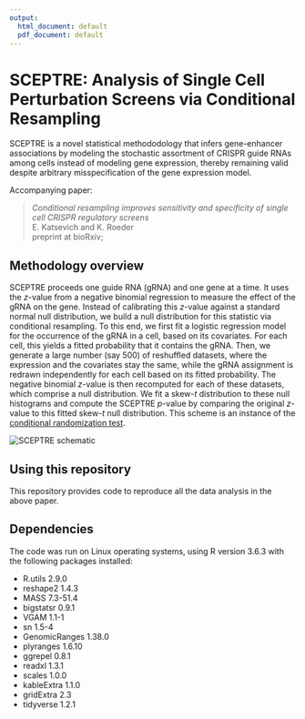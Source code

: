 ```yaml
---
output:
  html_document: default
  pdf_document: default
---
```

# SCEPTRE: Analysis of Single Cell Perturbation Screens via Conditional Resampling

SCEPTRE is a novel statistical methododology that infers gene-enhancer associations by modeling the stochastic assortment of CRISPR guide RNAs among cells instead of modeling gene expression, thereby remaining valid despite arbitrary misspecification of the gene expression model.

Accompanying paper:
> *Conditional resampling improves sensitivity and specificity of single cell CRISPR regulatory screens* <br />
> E. Katsevich and K. Roeder <br />
> preprint at bioRxiv; 

## Methodology overview

SCEPTRE proceeds one guide RNA (gRNA) and one gene at a time. It uses the $z$-value from a negative binomial regression to measure the effect of the gRNA on the gene. Instead of calibrating this $z$-value against a standard normal null distribution, we build a null distribution for this statistic via conditional resampling. To this end, we first fit a logistic regression model for the occurrence of the gRNA in a cell, based on its covariates. For each cell, this yields a fitted probability that it contains the gRNA. Then, we generate a large number (say 500) of reshuffled datasets, where the expression and the covariates stay the same, while the gRNA assignment is redrawn independently for each cell based on its fitted probability. The negative binomial $z$-value is then recomputed for each of these datasets, which comprise a null distribution. We fit a skew-$t$ distribution to these null histograms and compute the SCEPTRE $p$-value by comparing the original $z$-value to this fitted skew-$t$ null distribution. This scheme is an instance of the [conditional randomization test](https://rss.onlinelibrary.wiley.com/doi/abs/10.1111/rssb.12265).

![SCEPTRE schematic](https://github.com/ekatsevi/ekatsevi.github.io/tree/master/images/Figure2.png)

## Using this repository

This repository provides code to reproduce all the data analysis in the above paper. 

## Dependencies

The code was run on Linux operating systems, using R version 3.6.3 with the following packages installed:
* R.utils 2.9.0
* reshape2 1.4.3
* MASS 7.3-51.4
* bigstatsr 0.9.1
* VGAM 1.1-1
* sn 1.5-4
* GenomicRanges 1.38.0
* plyranges 1.6.10
* ggrepel 0.8.1
* readxl 1.3.1
* scales 1.0.0
* kableExtra 1.1.0
* gridExtra 2.3
* tidyverse 1.2.1

